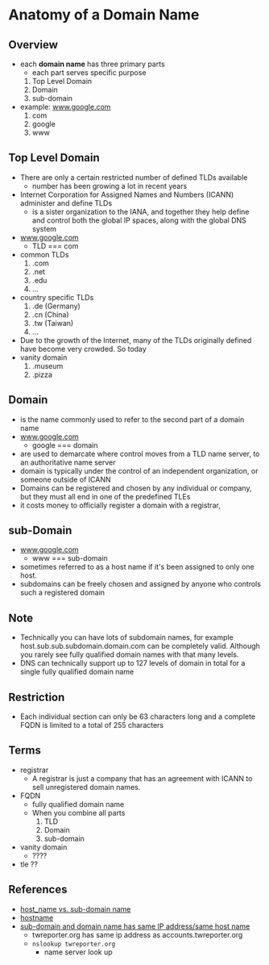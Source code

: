 # Anatomy of a Domain Name

## Overview
* each **domain name** has three primary parts
  * each part serves specific purpose
  1. Top Level Domain  
  2. Domain
  3. sub-domain
* example: www.google.com
  1. com
  2. google
  3. www


## Top Level Domain
* There are only a certain restricted number of defined TLDs available
  * number has been growing a lot in recent years
* Internet Corporation for Assigned Names and Numbers (ICANN) administer and define TLDs
  * is a sister organization to the IANA, and together they help define and control both the global IP spaces, along with the global DNS system
* www.google.com
  * TLD === com
* common TLDs
  1. .com
  2. .net
  3. .edu
  4. ...
* country specific TLDs
  1. .de (Germany)
  2. .cn (China)
  3. .tw (Taiwan)
  4. ...
* Due to the growth of the Internet, many of the TLDs originally defined have become very crowded. So today
* vanity domain
  1. .museum
  2. .pizza



## Domain
* is the name commonly used to refer to the second part of a domain name
* www.google.com
  * google === domain
* are used to demarcate where control moves from a TLD name server, to an authoritative name server
* domain is typically under the control of an independent organization, or someone outside of ICANN
* Domains can be registered and chosen by any individual or company, but they must all end in one of the predefined TLEs
* it costs money to officially register a domain with a registrar,


## sub-Domain
* www.google.com
  * www === sub-domain
* sometimes referred to as a host name if it's been assigned to only one host.
* subdomains can be freely chosen and assigned by anyone who controls such a registered domain




## Note
* Technically you can have lots of subdomain names, for example host.sub.sub.subdomain.domain.com can be completely valid. Although you rarely see fully qualified domain names with that many levels.
* DNS can technically support up to 127 levels of domain in total for a single fully qualified domain name

## Restriction
* Each individual section can only be 63 characters long and a complete FQDN is limited to a total of 255 characters

## Terms
* registrar
  * A registrar is just a company that has an agreement with ICANN to sell unregistered domain names.
* FQDN
  * fully qualified domain name
  * When you combine all parts
    1. TLD
    2. Domain
    3. sub-domain
* vanity domain
  * ????
* tle ??


## References
* [host_name vs. sub-domain name](https://superuser.com/questions/887173/what-is-a-hostname-versus-a-computer-name-versus-a-subdomain-versus-www)
* [hostname](https://en.wikipedia.org/wiki/Hostname)
* [sub-domain and domain name has same IP address/same host name](https://www.quora.com/Can-a-subdomain-point-to-the-same-IP-as-the-domain)
  * twreporter.org has same ip address as accounts.twreporter.org
  * `nslookup twreporter.org`
    * name server look up
